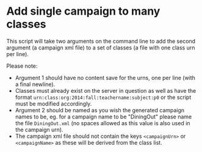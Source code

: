 # Add single campaign to many classes
This script will take two arguments on the command line to add the second argument (a campaign xml file) to a set of classes (a file with one class urn per line).

Please note:
  * Argument 1 should have no content save for the urns, one per line (with a final newline). 
  * Classes must already exist on the server in question as well as have the format `urn:class:org:2014:fall:teachername:subject:p0` or the script must be modified accordingly.
  * Argument 2 should be named as you wish the generated campaign names to be, eg. for a campaign name to be "DiningOut" please name the file `DiningOut.xml` (no spaces allowed as this value is also used in the campaign urn).
  * The campaign xml file should not contain the keys `<campaignUrn>` or `<campaignName>` as these will be derived from the class list.